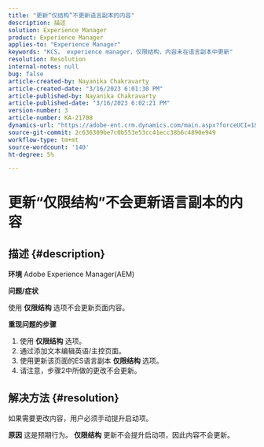 ```yaml
---
title: "更新“仅结构”不更新语言副本的内容"
description: 描述
solution: Experience Manager
product: Experience Manager
applies-to: "Experience Manager"
keywords: "KCS， experience manager，仅限结构，内容未在语言副本中更新"
resolution: Resolution
internal-notes: null
bug: false
article-created-by: Nayanika Chakravarty
article-created-date: "3/16/2023 6:01:30 PM"
article-published-by: Nayanika Chakravarty
article-published-date: "3/16/2023 6:02:21 PM"
version-number: 3
article-number: KA-21708
dynamics-url: "https://adobe-ent.crm.dynamics.com/main.aspx?forceUCI=1&pagetype=entityrecord&etn=knowledgearticle&id=03c95092-24c4-ed11-83ff-6045bd006793"
source-git-commit: 2c636309be7c0b553e53cc41ecc38b6c4890e949
workflow-type: tm+mt
source-wordcount: '140'
ht-degree: 5%

---
```


# 更新“仅限结构”不会更新语言副本的内容

## 描述 {#description}

<b>环境</b>
Adobe Experience Manager(AEM)

<b>问题/症状</b>

使用 <b>仅限结构</b> 选项不会更新页面内容。

<b>重现问题的步骤</b>

1. 使用 <b>仅限结构</b> 选项。
2. 通过添加文本编辑英语/主控页面。
3. 使用更新该页面的ES语言副本 <b>仅限结构</b> 选项。
4. 请注意，步骤2中所做的更改不会更新。



## 解决方法 {#resolution}


如果需要更改内容，用户必须手动提升启动项。


<b>原因</b>
这是预期行为。 <b>仅限结构</b> 更新不会提升启动项，因此内容不会更新。
